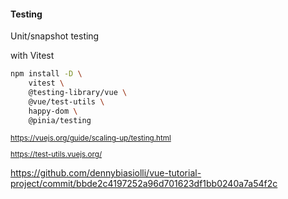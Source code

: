 #### Testing

Unit/snapshot testing

with Vitest

```sh
npm install -D \
    vitest \
    @testing-library/vue \
    @vue/test-utils \
    happy-dom \
    @pinia/testing
```


<small>

https://vuejs.org/guide/scaling-up/testing.html

https://test-utils.vuejs.org/

</small>


<aside class="notes">

https://github.com/dennybiasiolli/vue-tutorial-project/commit/bbde2c4197252a96d701623df1bb0240a7a54f2c

</aside>
